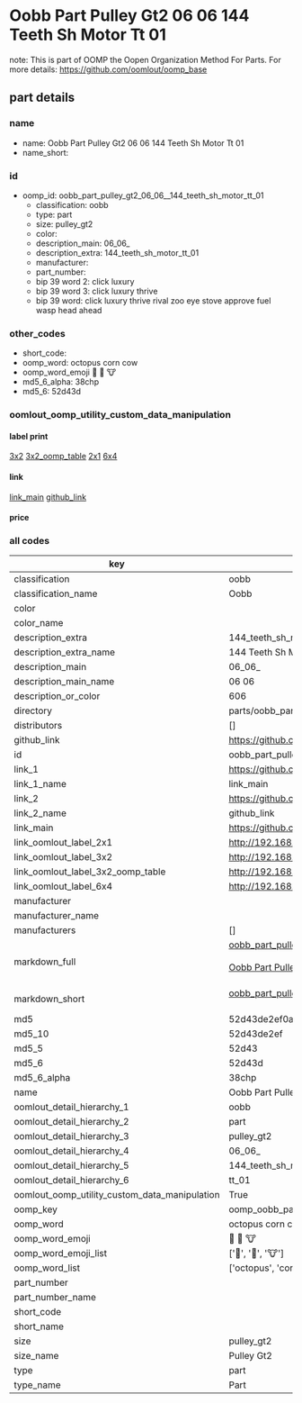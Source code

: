 # Oobb Part Pulley Gt2 06 06  144 Teeth Sh Motor Tt 01  

note: This is part of OOMP the Oopen Organization Method For Parts. For more details: https://github.com/oomlout/oomp_base

##  part details





### name
* name: Oobb Part Pulley Gt2 06 06  144 Teeth Sh Motor Tt 01
* name_short: 
### id
* oomp_id: oobb_part_pulley_gt2_06_06__144_teeth_sh_motor_tt_01
  * classification: oobb
  * type: part
  * size: pulley_gt2
  * color: 
  * description_main: 06_06_
  * description_extra: 144_teeth_sh_motor_tt_01
  * manufacturer: 
  * part_number: 
  * bip 39 word 2: click luxury
  * bip 39 word 3: click luxury thrive
  * bip 39 word: click luxury thrive rival zoo eye stove approve fuel wasp head ahead

### other_codes
* short_code: 
* oomp_word: octopus corn cow
* oomp_word_emoji :octopus: :corn: :cow:
* md5_6_alpha: 38chp
* md5_6: 52d43d






### oomlout_oomp_utility_custom_data_manipulation
#### label print
[3x2](http://192.168.1.245:1112/?label=oomp%2038chp)
[3x2_oomp_table](http://192.168.1.107:1112/?label=oomp%2038chp)
[2x1](http://192.168.1.242:1112/?label=oomp%2038chp)
[6x4](http://192.168.1.55:1112/?label=oomp%2038chp)    

#### link

[link_main](https://github.com/oomlout/oomlout_oomp_current_version_messy/tree/main/parts/oobb_part_pulley_gt2_06_06__144_teeth_sh_motor_tt_01) [github_link](https://github.com/oomlout/oomlout_oomp_part_src/tree/main/parts/oobb_part_pulley_gt2_06_06__144_teeth_sh_motor_tt_01)                             

#### price







### all codes 
| key | value |  
| --- | --- |  
| classification | oobb |  
| classification_name | Oobb |  
| color |  |  
| color_name |  |  
| description_extra | 144_teeth_sh_motor_tt_01 |  
| description_extra_name | 144 Teeth Sh Motor Tt 01 |  
| description_main | 06_06_ |  
| description_main_name | 06 06  |  
| description_or_color | 606 |  
| directory | parts/oobb_part_pulley_gt2_06_06__144_teeth_sh_motor_tt_01 |  
| distributors | [] |  
| github_link | https://github.com/oomlout/oomlout_oomp_part_src/tree/main/parts/oobb_part_pulley_gt2_06_06__144_teeth_sh_motor_tt_01 |  
| id | oobb_part_pulley_gt2_06_06__144_teeth_sh_motor_tt_01 |  
| link_1 | https://github.com/oomlout/oomlout_oomp_current_version_messy/tree/main/parts/oobb_part_pulley_gt2_06_06__144_teeth_sh_motor_tt_01 |  
| link_1_name | link_main |  
| link_2 | https://github.com/oomlout/oomlout_oomp_part_src/tree/main/parts/oobb_part_pulley_gt2_06_06__144_teeth_sh_motor_tt_01 |  
| link_2_name | github_link |  
| link_main | https://github.com/oomlout/oomlout_oomp_current_version_messy/tree/main/parts/oobb_part_pulley_gt2_06_06__144_teeth_sh_motor_tt_01 |  
| link_oomlout_label_2x1 | http://192.168.1.242:1112/?label=oomp%2038chp |  
| link_oomlout_label_3x2 | http://192.168.1.245:1112/?label=oomp%2038chp |  
| link_oomlout_label_3x2_oomp_table | http://192.168.1.107:1112/?label=oomp%2038chp |  
| link_oomlout_label_6x4 | http://192.168.1.55:1112/?label=oomp%2038chp |  
| manufacturer |  |  
| manufacturer_name |  |  
| manufacturers | [] |  
| markdown_full | [oobb_part_pulley_gt2_06_06__144_teeth_sh_motor_tt_01](https://github.com/oomlout/oomlout_oomp_current_version_messy/tree/main/parts/oobb_part_pulley_gt2_06_06__144_teeth_sh_motor_tt_01)<br>[](https://github.com/oomlout/oomlout_oomp_current_version_messy/tree/main/parts/oobb_part_pulley_gt2_06_06__144_teeth_sh_motor_tt_01)<br>[Oobb Part Pulley Gt2 06 06  144 Teeth Sh Motor Tt 01](https://github.com/oomlout/oomlout_oomp_current_version_messy/tree/main/parts/oobb_part_pulley_gt2_06_06__144_teeth_sh_motor_tt_01)<br><br> |  
| markdown_short | [oobb_part_pulley_gt2_06_06__144_teeth_sh_motor_tt_01](https://github.com/oomlout/oomlout_oomp_current_version_messy/tree/main/parts/oobb_part_pulley_gt2_06_06__144_teeth_sh_motor_tt_01)<br><br> |  
| md5 | 52d43de2ef0adad544fffbabc2615155 |  
| md5_10 | 52d43de2ef |  
| md5_5 | 52d43 |  
| md5_6 | 52d43d |  
| md5_6_alpha | 38chp |  
| name | Oobb Part Pulley Gt2 06 06  144 Teeth Sh Motor Tt 01 |  
| oomlout_detail_hierarchy_1 | oobb |  
| oomlout_detail_hierarchy_2 | part |  
| oomlout_detail_hierarchy_3 | pulley_gt2 |  
| oomlout_detail_hierarchy_4 | 06_06_ |  
| oomlout_detail_hierarchy_5 | 144_teeth_sh_motor |  
| oomlout_detail_hierarchy_6 | tt_01 |  
| oomlout_oomp_utility_custom_data_manipulation | True |  
| oomp_key | oomp_oobb_part_pulley_gt2_06_06__144_teeth_sh_motor_tt_01 |  
| oomp_word | octopus corn cow |  
| oomp_word_emoji | :octopus: :corn: :cow: |  
| oomp_word_emoji_list | [':octopus:', ':corn:', ':cow:'] |  
| oomp_word_list | ['octopus', 'corn', 'cow'] |  
| part_number |  |  
| part_number_name |  |  
| short_code |  |  
| short_name |  |  
| size | pulley_gt2 |  
| size_name | Pulley Gt2 |  
| type | part |  
| type_name | Part |  
